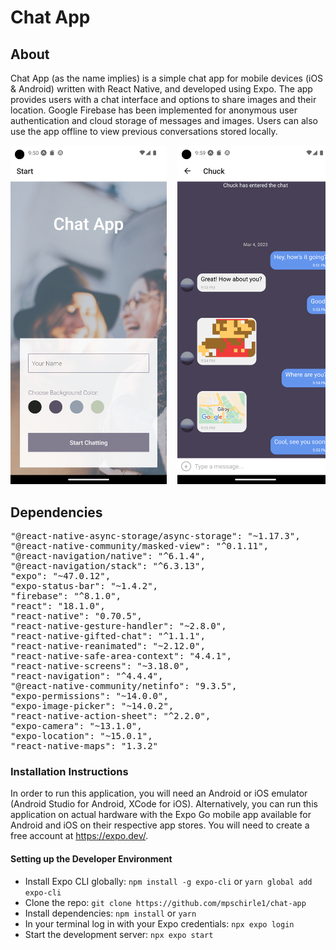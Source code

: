 # Chat App

## About

Chat App (as the name implies) is a simple chat app for mobile devices (iOS & Android) written with React Native, and developed using Expo. The app provides users with a chat interface and options to share images and their location. Google Firebase has been implemented for anonymous user authentication and cloud storage of messages and images. Users can also use the app offline to view previous conversations stored locally.

<pre>
<img src="chat-app_screenshot1.png" width="250">  <img src="chat-app_screenshot2.png" width="250">
</pre>

## Dependencies

<pre>
"@react-native-async-storage/async-storage": "~1.17.3",
"@react-native-community/masked-view": "^0.1.11",
"@react-navigation/native": "^6.1.4",
"@react-navigation/stack": "^6.3.13",
"expo": "~47.0.12",
"expo-status-bar": "~1.4.2",
"firebase": "^8.1.0",
"react": "18.1.0",
"react-native": "0.70.5",
"react-native-gesture-handler": "~2.8.0",
"react-native-gifted-chat": "^1.1.1",
"react-native-reanimated": "~2.12.0",
"react-native-safe-area-context": "4.4.1",
"react-native-screens": "~3.18.0",
"react-navigation": "^4.4.4",
"@react-native-community/netinfo": "9.3.5",
"expo-permissions": "~14.0.0",
"expo-image-picker": "~14.0.2",
"react-native-action-sheet": "^2.2.0",
"expo-camera": "~13.1.0",
"expo-location": "~15.0.1",
"react-native-maps": "1.3.2"
</pre>

### Installation Instructions

In order to run this application, you will need an Android or iOS emulator (Android Studio for Android, XCode for iOS). Alternatively, you can run this application on actual hardware with the Expo Go mobile app available for Android and iOS on their respective app stores. You will need to create a free account at https://expo.dev/.

#### Setting up the Developer Environment

- Install Expo CLI globally: `npm install -g expo-cli` or `yarn global add expo-cli`
- Clone the repo: `git clone https://github.com/mpschirle1/chat-app`
- Install dependencies: `npm install` or `yarn`
- In your terminal log in with your Expo credentials: `npx expo login`
- Start the development server: `npx expo start`
